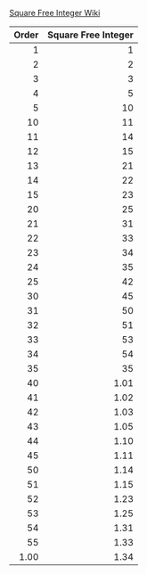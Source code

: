 [Square Free Integer Wiki](https://en.wikipedia.org/wiki/Square-free_integer)

Order | Square Free Integer
 ---: | ---:
1 | 1
2 | 2
3 | 3
4 | 5
5 | 10
10 | 11
11 | 14
12 | 15
13 | 21
14 | 22
15 | 23
20 | 25
21 | 31
22 | 33
23 | 34
24 | 35
25 | 42
30 | 45
31 | 50
32 | 51
33 | 53
34 | 54
35 | 35
40 | 1.01
41 | 1.02
42 | 1.03
43 | 1.05
44 | 1.10
45 | 1.11
50 | 1.14
51 | 1.15
52 | 1.23
53 | 1.25
54 | 1.31
55 | 1.33
1.00 | 1.34
